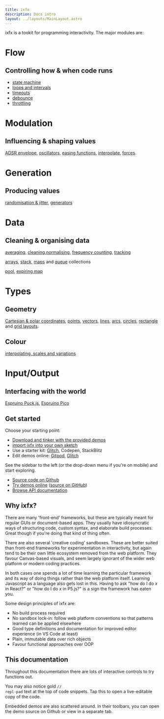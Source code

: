 ```yaml
---
title: ixfx
description: Docs intro
layout: ../layouts/MainLayout.astro
---
```


ixfx is a tookit for programming interactivity. The major modules are:

<div class="wrappedBoxContainer mini">
  <div>
    <h1>Flow</h1>
    <h2>Controlling how & when code runs</h2>
    <ul class="list">
      <li><a href="./flow/stateMachine/">state machine</a></li>
      <li><a href="./flow/loops/">loops and intervals</a></li>
      <li><a href="./flow/delay/#timeout">timeouts</a></li>
      <li><a href="./flow/delay/#debounce">debounce</a></li>
      <li><a href="./flow/delay/#throttle">throttling</a></li>
    </ul>
  </div>
  <div>
    <h1>Modulation</h1>
    <h2>Influencing & shaping values</h2>

[ADSR envelope](./modulation/envelope/),
[oscillators](./modulation/oscillator/),
[easing functions](./modulation/easing/), [interpolate](./modulation/interpolate/), [forces](./modulation/forces/).

</div>

<div>
  <h1>Generation</h1>
  <h2>Producing values</h2>

[randomisation & jitter](./gen/random/), [generators](./gen/generator/)

</div>
<div>
    <h1>Data</h1>
    <h2>Cleaning & organising data</h2>

[averaging](./data/averaging/),
[cleaning](./data/cleanup/),[normalising](./data/normalising/),
[frequency counting](./data/frequency/), [tracking](./data/trackers/)

[arrays](./data/arrays/), [stack](./data/collections/stack/), [maps](./data/collections/map/) and
[queue](./data/collections/queue/) collections

[pool](./data/pool/), [expiring map](./data/collections/expiringMap/)

</div>
<div>
    <h1>Types</h1>
    <h2>Geometry</h2>

[Cartesian & polar coordinates](./types/geometry/units/),
[points](./types/geometry/point/), [vectors](./types/geometry/vector/), [lines](./types/geometry/line/),
[arcs](./types/geometry/arc/), [circles](./types/geometry/circle/),
[rectangle](./types/geometry/rect/) and [grid layouts](./types/geometry/grid/).

<h2>Colour</h2>

[interpolating, scales and variations](./types/colour/)

</div>

<div>
  <h1>Input/Output</h1>
  <h2>Interfacing with the world</h2>

[Espruino Puck.js](./io/espruino-puck/), [Espruino Pico](./io/espruino-pico/)

</div>
</div>

## Get started

Choose your starting point:

- [Download and tinker with the provided demos](https://github.com/clinth/ixfx-demos/)
- [import ixfx into your own sketch](./importing)
- Use a starter kit:
  [Glitch](https://glitch.com/edit/#!/ixfx-starter-url?path=script.js%3A15%3A0),
  Codepen, StackBlitz
- Edit demos online:
  [Gitpod](https://gitpod.io/#https://github.com/ClintH/ixfx-demos),
  [Glitch](https://glitch.com/edit/#!/ixfx-demos)

See the sidebar to the left (or the drop-down menu if you're on mobile) and
start exploring.

- [Source code on Github](https://github.com/ClintH/ixfx)
- [Try demos online](https://clinth.github.io/ixfx-demos/)
  ([source on GitHub](https://github.com/clinth/ixfx-demos/))
- [Browse API documentation](https://clinth.github.io/ixfx/)

## Why ixfx?

There are many 'front-end' frameworks, but these are typically meant for regular
GUIs or document-based apps. They usually have idiosyncratic ways of structuring
code, custom syntax, and elaborate build processes. Great though if you're doing
that kind of thing often.

There are also several 'creative coding' sandboxes. These are better suited than
front-end frameworks for experimentation in interactivity, but again tend to be
their own little ecosystem removed from the web platform. They favour
Canvas-based visuals, and seem largely ignorant of the wider web platform or
modern coding practices.

In both cases one spends a lot of time learning the particular framework and its
way of doing things rather than the web platform itself. Learning Javascript as
a language also gets lost in this. Having to ask "how do I do _x_ in React?" or
"how do I do _x_ in P5.js?" is a sign the framework has eaten you.

Some design principles of ixfx are:

- No build process required
- No sandbox lock-in: follow web platform conventions so that patterns learned
  can be applied elsewhere
- Good type definitions and documentation for improved editor experience (in VS
  Code at least)
- Plain, immutable data over rich objects
- Favour functional approaches over OOP

## This documentation

Throughout this documentation there are lots of interactive controls to try
functions out.

You may also notice gold <code style="color: var(--yellow)">// repl-pad</code>
text at the top of code snippets. Tap this to open a live-editable copy of the
code.

Embedded demos are also scattered around. In their toolbars, you can open the
demo source on Github or view in a separate tab.
